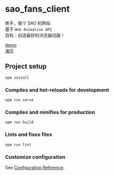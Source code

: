 # sao_fans_client

练手，做个 SAO 的网站   
基于 `Web Animation API`   
目标：创造最好的浏览器动画！

[demo](https://sao-fans-client.vercel.app)    
[演示](https://sao-fans-client.vercel.app) 

## Project setup
```
npm install
```

### Compiles and hot-reloads for development
```
npm run serve
```

### Compiles and minifies for production
```
npm run build
```

### Lints and fixes files
```
npm run lint
```

### Customize configuration
See [Configuration Reference](https://cli.vuejs.org/config/).
